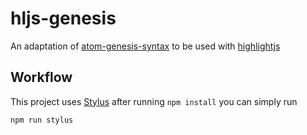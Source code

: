 # hljs-genesis

An adaptation of [atom-genesis-syntax](https://github.com/jmcalaway/atom-genesis-syntax) to be used with [highlightjs](https://highlightjs.org/)

## Workflow

This project uses [Stylus](http://stylus-lang.com/) after running `npm install` you can simply run

```
npm run stylus
```
